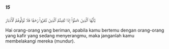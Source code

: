 ##### 15

<span class="ayah">يَٰٓأَيُّهَا ٱلَّذِينَ ءَامَنُوٓا۟ إِذَا لَقِيتُمُ ٱلَّذِينَ كَفَرُوا۟ زَحْفًۭا فَلَا تُوَلُّوهُمُ ٱلْأَدْبَارَ</span>

<span class="ayah_translation">Hai orang-orang yang beriman, apabila kamu bertemu dengan orang-orang yang kafir yang sedang menyerangmu, maka janganlah kamu membelakangi mereka (mundur).</span>
